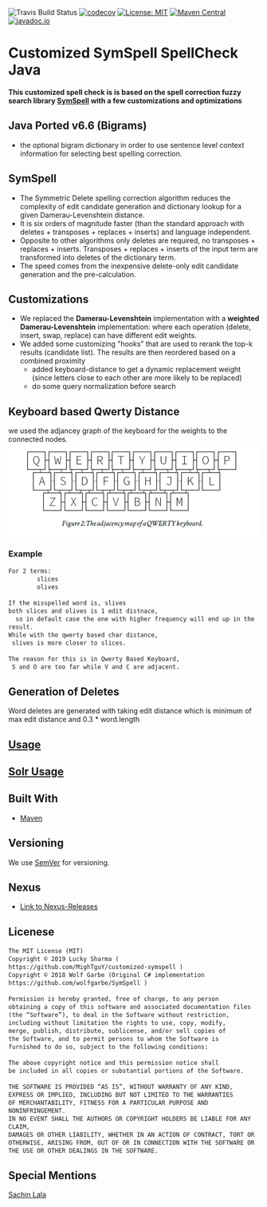 ![Travis Build Status](https://travis-ci.org/MighTguY/customized-symspell.svg?branch=master)
[![codecov](https://codecov.io/gh/MighTguY/customized-symspell/branch/master/graph/badge.svg)](https://codecov.io/gh/MighTguY/customized-symspell)
[![License: MIT](https://img.shields.io/badge/License-MIT-blue.svg)](https://raw.githubusercontent.com/MighTguY/customized-symspell/master/LICENSE)
[![Maven Central](https://img.shields.io/maven-central/v/io.github.mightguy/symspell-lib.svg?label=Maven%20Central)](https://search.maven.org/search?q=g:%22io.github.mightguy%22%20AND%20a:%22symspell-lib%22)
[![javadoc.io](https://javadoc.io/badge2/io.github.mightguy/symspell-lib/javadoc.io.svg)](https://javadoc.io/doc/io.github.mightguy/symspell-lib)

# Customized SymSpell SpellCheck Java 
**This customized spell check is is based on the spell correction fuzzy search library [SymSpell](https://github.com/wolfgarbe/symspell) with a few customizations and optimizations**  

## Java Ported v6.6 (Bigrams)
* the optional bigram dictionary in order to use sentence level context information for selecting best spelling correction.


## SymSpell
* The Symmetric Delete spelling correction algorithm reduces the complexity of edit candidate generation and dictionary lookup for a given Damerau-Levenshtein distance. 
* It is six orders of magnitude faster (than the standard approach with deletes + transposes + replaces + inserts) and language independent.
* Opposite to other algorithms only deletes are required, no transposes + replaces + inserts. Transposes + replaces + inserts of the input term are transformed into deletes of the dictionary term.
* The speed comes from the inexpensive delete-only edit candidate generation and the pre-calculation.

## Customizations
* We replaced the **Damerau-Levenshtein** implementation with a **weighted Damerau-Levenshtein** implementation: where each operation (delete, insert, swap, replace) can have different edit weights.
* We added some customizing "hooks" that are used to rerank the top-k results (candidate list). The results are then reordered based on a combined proximity
  * added keyboard-distance to get a dynamic replacement weight (since letters close to each other are more likely to be replaced)
  * do some query normalization before search
  
## Keyboard based  Qwerty Distance

we used the adjancey graph of the keyboard for the weights to the connected nodes.
<img src="qwerty.png" align="center">

### Example
```
For 2 terms: 
        slices  
        olives

If the misspelled word is, slives 
both slices and olives is 1 edit distnace, 
  so in default case the one with higher frequency will end up in the result.
While with the qwerty based char distance,
 slives is more closer to slices.

The reason for this is in Qwerty Based Keyboard, 
 S and O are too far while V and C are adjacent.
```

## Generation of Deletes

Word deletes are generated with taking edit distance which is minimum of max edit distance and 0.3 * word.length
  
## [Usage](symspell-lib/README.md)

## [Solr Usage](symspell-solr/README.md)
  
## Built With

* [Maven]()


## Versioning

We use [SemVer](http://semver.org/) for versioning. 

## Nexus
* [Link to Nexus-Releases](https://oss.sonatype.org/service/local/repositories/releases/content/io/github/mightguy/symspell-lib/)

## Licenese

````
The MIT License (MIT)
Copyright © 2019 Lucky Sharma ( https://github.com/MighTguY/customized-symspell )
Copyright © 2018 Wolf Garbe (Original C# implementation https://github.com/wolfgarbe/SymSpell )

Permission is hereby granted, free of charge, to any person 
obtaining a copy of this software and associated documentation files
(the “Software”), to deal in the Software without restriction, 
including without limitation the rights to use, copy, modify,
merge, publish, distribute, sublicense, and/or sell copies of
the Software, and to permit persons to whom the Software is 
furnished to do so, subject to the following conditions:

The above copyright notice and this permission notice shall 
be included in all copies or substantial portions of the Software.

THE SOFTWARE IS PROVIDED “AS IS”, WITHOUT WARRANTY OF ANY KIND, 
EXPRESS OR IMPLIED, INCLUDING BUT NOT LIMITED TO THE WARRANTIES 
OF MERCHANTABILITY, FITNESS FOR A PARTICULAR PURPOSE AND NONINFRINGEMENT. 
IN NO EVENT SHALL THE AUTHORS OR COPYRIGHT HOLDERS BE LIABLE FOR ANY CLAIM, 
DAMAGES OR OTHER LIABILITY, WHETHER IN AN ACTION OF CONTRACT, TORT OR 
OTHERWISE, ARISING FROM, OUT OF OR IN CONNECTION WITH THE SOFTWARE OR 
THE USE OR OTHER DEALINGS IN THE SOFTWARE.
````

## Special Mentions
[Sachin Lala](https://github.com/sachinlala/)
